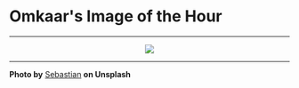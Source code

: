 # Omkaar's Image of the Hour

---

<div align="center">

<a href="https://unsplash.com/photos/mountains-are-shrouded-in-clouds-and-fog-PEUPBkqeEeQ">
  <img src="https://images.unsplash.com/photo-1750222382424-610417abf3b1?crop=entropy&cs=tinysrgb&fit=max&fm=jpg&ixid=M3w3NjA2Nzh8MHwxfHJhbmRvbXx8fHx8fHx8fDE3NTI3MjEyMDB8&ixlib=rb-4.1.0&q=80&w=1080" style="max-width:100%; height:auto;">
</a>



</div>

---

**Photo by** [Sebastian](https://unsplash.com/@gsebastian) **on Unsplash**
